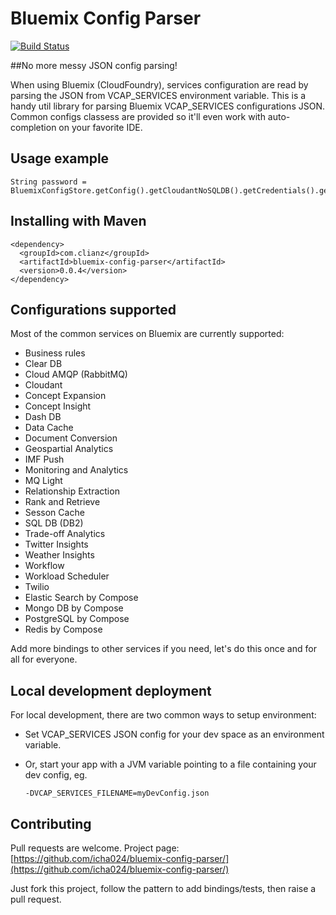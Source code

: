 # Bluemix Config Parser
[![Build Status](https://travis-ci.org/icha024/bluemix-config-parser.svg?branch=master)](https://travis-ci.org/icha024/bluemix-config-parser)

##No more messy JSON config parsing!

When using Bluemix (CloudFoundry), services configuration are read by parsing the JSON from VCAP_SERVICES environment variable. This is a handy util library for parsing Bluemix VCAP_SERVICES configurations JSON. Common configs classess are provided so it'll even work with auto-completion on your favorite IDE.

## Usage example
```
String password = BluemixConfigStore.getConfig().getCloudantNoSQLDB().getCredentials().getPassword();
```

## Installing with Maven

```
<dependency>
  <groupId>com.clianz</groupId>
  <artifactId>bluemix-config-parser</artifactId>
  <version>0.0.4</version>
</dependency>
```

## Configurations supported
Most of the common services on Bluemix are currently supported:
- Business rules
- Clear DB
- Cloud AMQP (RabbitMQ)
- Cloudant
- Concept Expansion
- Concept Insight
- Dash DB
- Data Cache
- Document Conversion
- Geospartial Analytics
- IMF Push
- Monitoring and Analytics
- MQ Light
- Relationship Extraction
- Rank and Retrieve
- Sesson Cache
- SQL DB (DB2)
- Trade-off Analytics
- Twitter Insights
- Weather Insights
- Workflow
- Workload Scheduler
- Twilio
- Elastic Search by Compose
- Mongo DB by Compose
- PostgreSQL by Compose
- Redis by Compose

Add more bindings to other services if you need, let's do this once and for all for everyone.

## Local development deployment
For local development, there are two common ways to setup environment:
* Set VCAP_SERVICES JSON config for your dev space as an environment variable.
* Or, start your app with a JVM variable pointing to a file containing your dev config, eg.

  ```
  -DVCAP_SERVICES_FILENAME=myDevConfig.json
  ```

## Contributing
Pull requests are welcome.
Project page: [https://github.com/icha024/bluemix-config-parser/](https://github.com/icha024/bluemix-config-parser/)

Just fork this project, follow the pattern to add bindings/tests, then raise a pull request.
